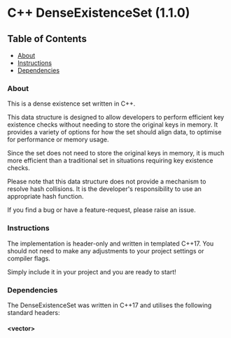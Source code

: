 # C++ DenseExistenceSet (1.1.0)

## Table of Contents

- [About](#About)
- [Instructions](#Instructions)
- [Dependencies](#Dependencies)

### About

This is a dense existence set written in C++.

This data structure is designed to allow developers to perform efficient key existence checks without needing to store the original keys in memory.
It provides a variety of options for how the set should align data, to optimise for performance or memory usage.

Since the set does not need to store the original keys in memory, it is much more efficient than a traditional set in situations requiring key existence checks.

Please note that this data structure does not provide a mechanism to resolve hash collisions. It is the developer's responsibility to use an appropriate hash function.

If you find a bug or have a feature-request, please raise an issue.

### Instructions

The implementation is header-only and written in templated C++17. You should not need to make any adjustments to your project settings or compiler flags. 

Simply include it in your project and you are ready to start!

### Dependencies

The DenseExistenceSet was written in C++17 and utilises the following standard headers:

#### &lt;vector&gt;
